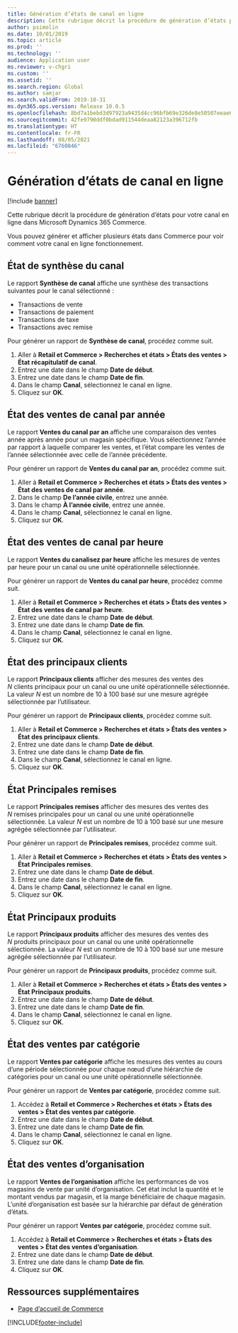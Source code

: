 ```yaml
---
title: Génération d’états de canal en ligne
description: Cette rubrique décrit la procédure de génération d’états pour votre canal en ligne dans Microsoft Dynamics 365 Commerce.
author: psimolin
ms.date: 10/01/2019
ms.topic: article
ms.prod: ''
ms.technology: ''
audience: Application user
ms.reviewer: v-chgri
ms.custom: ''
ms.assetid: ''
ms.search.region: Global
ms.author: samjar
ms.search.validFrom: 2019-10-31
ms.dyn365.ops.version: Release 10.0.5
ms.openlocfilehash: 8bd7a1bebd3d97923a9435d4cc96bfb69e326de8e50507eeae649834ce4c2b69
ms.sourcegitcommit: 42fe9790ddf0bdad911544deaa82123a396712fb
ms.translationtype: HT
ms.contentlocale: fr-FR
ms.lasthandoff: 08/05/2021
ms.locfileid: "6760846"
---
```

# <a name="generate-online-channel-reports"></a>Génération d’états de canal en ligne

[!include [banner](includes/banner.md)]

Cette rubrique décrit la procédure de génération d’états pour votre canal en ligne dans Microsoft Dynamics 365 Commerce.

Vous pouvez générer et afficher plusieurs états dans Commerce pour voir comment votre canal en ligne fonctionnement.

## <a name="channel-summary-report"></a>État de synthèse du canal

Le rapport **Synthèse de canal** affiche une synthèse des transactions suivantes pour le canal sélectionné :

- Transactions de vente
- Transactions de paiement
- Transactions de taxe
- Transactions avec remise

Pour générer un rapport de **Synthèse de canal**, procédez comme suit.

1. Aller à **Retail et Commerce \> Recherches et états \> États des ventes \> État récapitulatif de canal**.
1. Entrez une date dans le champ **Date de début**.
1. Entrez une date dans le champ **Date de fin**.
1. Dans le champ **Canal**, sélectionnez le canal en ligne.
1. Cliquez sur **OK**.
 
## <a name="channel-sales-by-year-report"></a>État des ventes de canal par année 

Le rapport **Ventes du canal par an** affiche une comparaison des ventes année après année pour un magasin spécifique. Vous sélectionnez l’année par rapport à laquelle comparer les ventes, et l’état compare les ventes de l’année sélectionnée avec celle de l’année précédente.

Pour générer un rapport de **Ventes du canal par an**, procédez comme suit.

1. Aller à **Retail et Commerce \> Recherches et états \> États des ventes \> État des ventes de canal par année**.
1. Dans le champ **De l’année civile**, entrez une année.
1. Dans le champ **À l’année civile**, entrez une année.
1. Dans le champ **Canal**, sélectionnez le canal en ligne.
1. Cliquez sur **OK**.

## <a name="channel-sales-by-hour-report"></a>État des ventes de canal par heure

Le rapport **Ventes du canalisez par heure** affiche les mesures de ventes par heure pour un canal ou une unité opérationnelle sélectionnée.

Pour générer un rapport de **Ventes du canal par heure**, procédez comme suit.

1. Aller à **Retail et Commerce \> Recherches et états \> États des ventes \> État des ventes de canal par heure**.
1. Entrez une date dans le champ **Date de début**.
1. Entrez une date dans le champ **Date de fin**.
1. Dans le champ **Canal**, sélectionnez le canal en ligne.
1. Cliquez sur **OK**.

## <a name="top-customers-report"></a>État des principaux clients

Le rapport **Principaux clients** afficher des mesures des ventes des *N* clients principaux pour un canal ou une unité opérationnelle sélectionnée. La valeur *N* est un nombre de 10 à 100 basé sur une mesure agrégée sélectionnée par l’utilisateur.

Pour générer un rapport de **Principaux clients**, procédez comme suit.

1. Aller à **Retail et Commerce \> Recherches et états \> États des ventes \> État des principaux clients**.
1. Entrez une date dans le champ **Date de début**.
1. Entrez une date dans le champ **Date de fin**.
1. Dans le champ **Canal**, sélectionnez le canal en ligne.
1. Cliquez sur **OK**.

## <a name="top-discounts-report"></a>État Principales remises

Le rapport **Principales remises** afficher des mesures des ventes des *N* remises principales pour un canal ou une unité opérationnelle sélectionnée. La valeur *N* est un nombre de 10 à 100 basé sur une mesure agrégée sélectionnée par l’utilisateur.

Pour générer un rapport de **Principales remises**, procédez comme suit.

1. Aller à **Retail et Commerce \> Recherches et états \> États des ventes \> État Principales remises**.
1. Entrez une date dans le champ **Date de début**.
1. Entrez une date dans le champ **Date de fin**.
1. Dans le champ **Canal**, sélectionnez le canal en ligne.
1. Cliquez sur **OK**.

## <a name="top-products-report"></a>État Principaux produits

Le rapport **Principaux produits** afficher des mesures des ventes des *N* produits principaux pour un canal ou une unité opérationnelle sélectionnée. La valeur *N* est un nombre de 10 à 100 basé sur une mesure agrégée sélectionnée par l’utilisateur.

Pour générer un rapport de **Principaux produits**, procédez comme suit.

1. Aller à **Retail et Commerce \> Recherches et états \> États des ventes \> État Principaux produits**.
1. Entrez une date dans le champ **Date de début**.
1. Entrez une date dans le champ **Date de fin**.
1. Dans le champ **Canal**, sélectionnez le canal en ligne.
1. Cliquez sur **OK**.

## <a name="category-sales-report"></a>État des ventes par catégorie

Le rapport **Ventes par catégorie** affiche les mesures des ventes au cours d’une période sélectionnée pour chaque nœud d’une hiérarchie de catégories pour un canal ou une unité opérationnelle sélectionnée.

Pour générer un rapport de **Ventes par catégorie**, procédez comme suit.

1. Accédez à **Retail et Commerce \> Recherches et états \> États des ventes \> État des ventes par catégorie**.
1. Entrez une date dans le champ **Date de début**.
1. Entrez une date dans le champ **Date de fin**.
1. Dans le champ **Canal**, sélectionnez le canal en ligne.
1. Cliquez sur **OK**.

## <a name="organization-sales-report"></a>État des ventes d’organisation

Le rapport **Ventes de l’organisation** affiche les performances de vos magasins de vente par unité d’organisation. Cet état inclut la quantité et le montant vendus par magasin, et la marge bénéficiaire de chaque magasin. L’unité d’organisation est basée sur la hiérarchie par défaut de génération d’états.

Pour générer un rapport **Ventes par catégorie**, procédez comme suit.

1. Accédez à **Retail et Commerce \> Recherches et états \> États des ventes \> État des ventes d’organisation**.
1. Entrez une date dans le champ **Date de début**.
1. Entrez une date dans le champ **Date de fin**.
1. Cliquez sur **OK**.

## <a name="additional-resources"></a>Ressources supplémentaires

- [Page d’accueil de Commerce](./index.md)


[!INCLUDE[footer-include](../includes/footer-banner.md)]